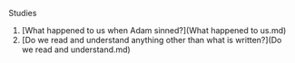 Studies

1. [What happened to us when Adam sinned?](What happened to us.md)
2. [Do we read and understand anything other than what is written?](Do we read and understand.md)

